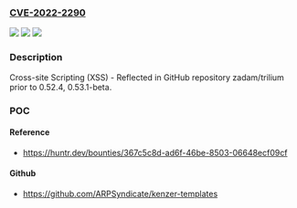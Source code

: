 ### [CVE-2022-2290](https://cve.mitre.org/cgi-bin/cvename.cgi?name=CVE-2022-2290)
![](https://img.shields.io/static/v1?label=Product&message=zadam%2Ftrilium&color=blue)
![](https://img.shields.io/static/v1?label=Version&message=%3C%200.53.1-beta%20&color=brighgreen)
![](https://img.shields.io/static/v1?label=Vulnerability&message=CWE-79%20Improper%20Neutralization%20of%20Input%20During%20Web%20Page%20Generation%20('Cross-site%20Scripting')&color=brighgreen)

### Description

Cross-site Scripting (XSS) - Reflected in GitHub repository zadam/trilium prior to 0.52.4, 0.53.1-beta.

### POC

#### Reference
- https://huntr.dev/bounties/367c5c8d-ad6f-46be-8503-06648ecf09cf

#### Github
- https://github.com/ARPSyndicate/kenzer-templates

